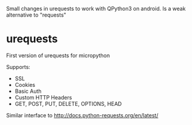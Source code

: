 
Small changes in urequests to work with QPython3 on android.
Is a weak alternative to "requests"

# urequests

First version of urequests for micropython

Supports:
 - SSL
 - Cookies
 - Basic Auth
 - Custom HTTP Headers
 - GET, POST, PUT, DELETE, OPTIONS, HEAD

Similar interface to http://docs.python-requests.org/en/latest/
